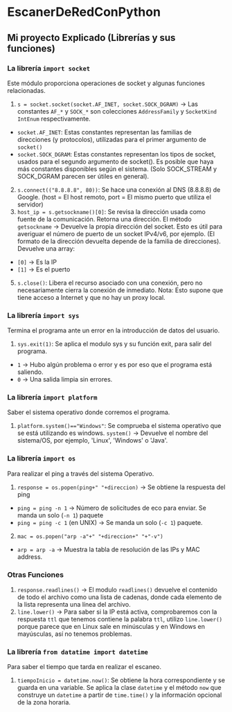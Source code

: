 # EscanerDeRedConPython

## Mi proyecto Explicado (Librerías y sus funciones)
### La librería `import socket` 
Este módulo proporciona operaciones de socket y algunas funciones relacionadas.
1. `s = socket.socket(socket.AF_INET, socket.SOCK_DGRAM)` → Las constantes `AF_*` y `SOCK_*` son colecciones `AddressFamily` y `SocketKind IntEnum` respectivamente. 
- `socket.AF_INET`: Estas constantes representan las familias de direcciones (y protocolos), utilizadas para el primer argumento de `socket()`
- `socket.SOCK_DGRAM`: Estas constantes representan los tipos de socket, usados para el segundo argumento de socket(). Es posible que haya más constantes disponibles según el sistema. (Solo SOCK_STREAM y SOCK_DGRAM parecen ser útiles en general).
2. `s.connect(("8.8.8.8", 80))`: Se hace una conexión al DNS (8.8.8.8) de Google. (host = El host remoto, port =  El mismo puerto que utiliza el servidor)
3. `host_ip = s.getsockname()[0]`: Se revisa la dirección usada como fuente de la comunicación. Retorna una dirección. El método `getsockname` → Devuelve la propia dirección del socket. Esto es útil para averiguar el número de puerto de un socket IPv4/v6, por ejemplo. (El formato de la dirección devuelta depende de la familia de direcciones). Devuelve una array: 
- `[0]` → Es la IP
- `[1]` → Es el puerto
5. `s.close()`: Libera el recurso asociado con una conexión, pero no necesariamente cierra la conexión de inmediato.
Nota: Esto supone que tiene acceso a Internet y que no hay un proxy local.

### La librería `import sys`
Termina el programa ante un error en la introducción de datos del usuario.
1. `sys.exit(1)`: Se aplica el modulo sys y su función exit, para salir del programa.
- `1` → Hubo algún problema o error y es por eso que el programa está saliendo.
- `0` → Una salida limpia sin errores.

### La librería `import platform` 
Saber el sistema operativo donde corremos el programa.
1. `platform.system()=="Windows"`: Se comprueba el sistema operativo que se está utilizando es windows. `system()` → Devuelve el nombre del sistema/OS, por ejemplo, 'Linux', 'Windows' o 'Java'.

### La librería `import os`
Para realizar el ping a través del sistema Operativo.
1. `response = os.popen(ping+" "+direccion)` → Se obtiene la respuesta del ping
- `ping = ping -n 1` → Número de solicitudes de eco para enviar. Se manda un solo (`-n 1`) paquete
- `ping = ping -c 1` (en UNIX) → Se manda un solo (`-c 1`) paquete. 
2. `mac = os.popen("arp -a"+" "+direccion+" "+"-v")` 
- `arp = arp -a` → Muestra la tabla de resolución de las IPs y MAC address. 

### Otras Funciones
1. `response.readlines()` → El modulo `readlines()` devuelve el contenido de todo el archivo como una lista de cadenas, donde cada elemento de la lista representa una línea del archivo.
2. `line.lower()` → Para saber si la IP está activa, comprobaremos con la respuesta `ttl` que tenemos contiene la palabra `ttl`, utilizo `line.lower()` porque parece que en Linux sale en minúsculas y en Windows en mayúsculas, así no tenemos problemas. 

### La librería `from datatime import datetime` 
Para saber el tiempo que tarda en realizar el escaneo.
1. `tiempoInicio = datetime.now()`: Se obtiene la hora correspondiente y se guarda en una variable. Se aplica la clase `datetime` y el método `now` que construye un `datetime` a partir de `time.time()` y la información opcional de la zona horaria.

